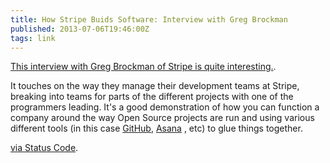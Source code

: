 ```yaml
---
title: How Stripe Buids Software: Interview with Greg Brockman
published: 2013-07-06T19:46:00Z
tags: link
---
```


[This interview with Greg Brockman of Stripe is quite interesting.][post].

It touches on the way they manage their development teams at Stripe, breaking into 
teams for parts of the different projects with one of the programmers leading. It's 
a good demonstration of how you can function a company around the way Open Source 
projects are run and using various different tools (in this case [GitHub][], [Asana][]
, etc) to glue things together.

[via Status Code][sc].

[post]: http://blog.airbrake.io/devops/how-stripe-builds-software-an-interview-with-cto-greg-brockman/
[GitHub]: https://github.com/
[Asana]: http://asana.com/
[sc]: http://statuscode.org/

